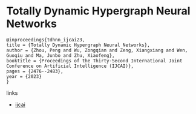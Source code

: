 # Totally Dynamic Hypergraph Neural Networks

```
@inproceedings{tdhnn_ijcai23,
title = {Totally Dynamic Hypergraph Neural Networks},
author = {Zhou, Peng and Wu, Zongqian and Zeng, Xiangxiang and Wen, Guoqiu and Ma, Junbo and Zhu, Xiaofeng},
booktitle = {Proceedings of the Thirty-Second International Joint Conference on Artificial Intelligence (IJCAI)},
pages = {2476--2483},
year = {2023}
}
```

links
- [ijcai](https://www.ijcai.org/proceedings/2023/275)

